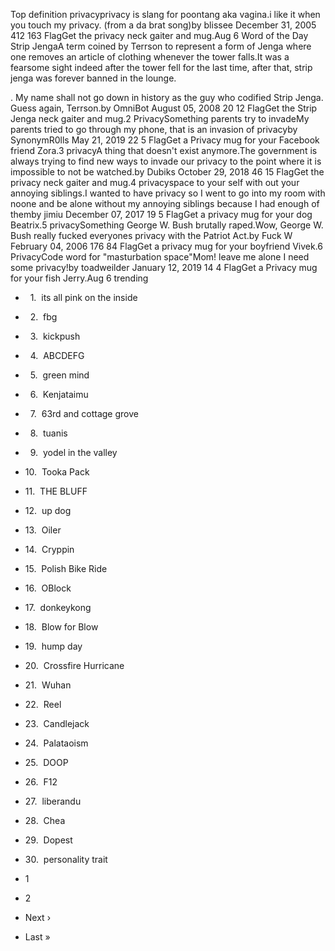 Top definition privacyprivacy is slang for poontang aka vagina.i like it when you touch my privacy. (from a da brat song)by blissee December 31, 2005 412 163 FlagGet the privacy neck gaiter and mug.Aug 6 Word of the Day Strip JengaA term coined by Terrson to represent a form of Jenga where one removes an article of clothing whenever the tower falls.It was a fearsome sight indeed after the tower fell for the last time, after that, strip jenga was forever banned in the lounge.  
  
<Terrson>. My name shall not go down in history as the guy who codified Strip Jenga.  
Guess again, Terrson.by OmniBot August 05, 2008 20 12 FlagGet the Strip Jenga neck gaiter and mug.2 PrivacySomething parents try to invadeMy parents tried to go through my phone, that is an invasion of privacyby SynonymR0lls May 21, 2019 22 5 FlagGet a Privacy mug for your Facebook friend Zora.3 privacyA thing that doesn't exist anymore.The government is always trying to find new ways to invade our privacy to the point where it is impossible to not be watched.by Dubiks October 29, 2018 46 15 FlagGet the privacy neck gaiter and mug.4 privacyspace to your self with out your annoying siblings.I wanted to have privacy so I went to go into my room with noone and be alone without my annoying siblings because I had enough of themby jimiu December 07, 2017 19 5 FlagGet a privacy mug for your dog Beatrix.5 privacySomething George W. Bush brutally raped.Wow, George W. Bush really fucked everyones privacy with the Patriot Act.by Fuck W February 04, 2006 176 84 FlagGet a privacy mug for your boyfriend Vivek.6 PrivacyCode word for "masturbation space"Mom! leave me alone I need some privacy!by toadweilder January 12, 2019 14 4 FlagGet a Privacy mug for your fish Jerry.Aug 6 trending

*     1.  its all pink on the inside
*     2.  fbg
*     3.  kickpush
*     4.  ABCDEFG
*     5.  green mind
*     6.  Kenjataimu
*     7.  63rd and cottage grove
*     8.  tuanis
*     9.  yodel in the valley
*   10.  Tooka Pack
*   11.  THE BLUFF
*   12.  up dog
*   13.  Oiler
*   14.  Cryppin
*   15.  Polish Bike Ride
*   16.  OBlock
*   17.  donkeykong
*   18.  Blow for Blow
*   19.  hump day
*   20.  Crossfire Hurricane
*   21.  Wuhan
*   22.  Reel
*   23.  Candlejack
*   24.  Palataoism
*   25.  DOOP
*   26.  F12
*   27.  liberandu
*   28.  Chea
*   29.  Dopest
*   30.  personality trait

*   1
*   2
*   Next ›
*   Last »